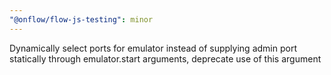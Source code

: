 ```yaml
---
"@onflow/flow-js-testing": minor
---
```


Dynamically select ports for emulator instead of supplying admin port statically through emulator.start arguments, deprecate use of this argument
